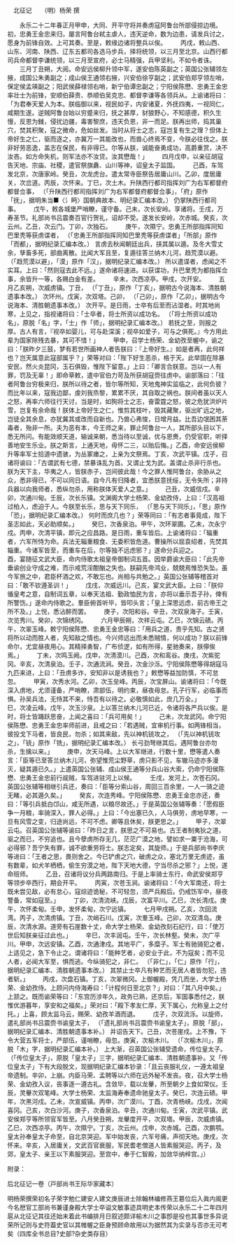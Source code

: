 　北征记　　（明）杨荣 撰 


　　永乐二十二年春正月甲申，大同、开平守将并奏虏寇阿鲁台所部侵掠边境。初，忠勇王金忠来归，屡言阿鲁台弒主虐人，违天逆命，数为边患，请发兵讨之，愿身为前锋自效。上可其奏。至是，敕缘边诸将整兵以俟。 
　　丙戌，敕山西、山东、河南、陕西、辽东五都司各选马步兵，择将统领，以三月至北京。山西行都司兵命都督李谦统领，以三月至宣府，必士马精强，兵甲坚利。不如令者诛。 
　　三月丁丑朔，大阅。命安远侯柳升领中军，遂安伯陈英副之；英国公张辅领左掖，成国公朱勇副之；成山侯王通领右掖，兴安伯徐亨副之；武安伯郑亨领左哨，保定侯孟瑛副之；阳武侯薛禄领右哨，新宁伯谭忠副之；宁阳侯陈懋、忠勇王金忠率壮士为前锋，安顺伯薛贵、恭顺伯吴克忠、都督李谦等各领兵从。上谕诸将曰：「为君奉天爱人为本。朕临御以来，视民如子，内安诸夏，外抚四夷，一视同仁，咸期生遂。逆贼阿鲁台始以穷蹙来归，抚之甚厚，豺狼野心，不知感德，积久生慢，反恩为雠，侵扰边疆，毒害黎庶，违天负恩，非一而足。朕再出师，捣其巢穴，焚其积聚，寇之微命，危如丝发。当时从将士之志，寇岂复有生之理？但体上帝好生之仁，驱而逐之，亦冀万一其能改也，而兽心终焉不变，今朕必往伐之。朕非好劳恶逸，盖志在保民，有非得已。尔等从朕，诚能奋勇成功，高爵重赏，决不汝吝。如方命失机，则军法亦不汝贷。汝其懋哉！」 
　　四月戊申，以亲征胡寇告天地、宗庙、社稷，遣官祭旗纛、山川等神，诏皇太子监国。 
　　己酉，车驾发北京，次唐家岭。癸丑，次龙虎台。遣太常寺臣祭告居庸山川。乙卯，度居庸关，次岔道。丙辰，次怀来。丁巳，次土木。升陕西行都司指挥刘广为右军都督府都督佥事， （「升陕西行都司指挥刘广为右军都督府都督佥事」，「府」原作「抚」，据明朱当■〈氵眄〉国朝典故本、明纪录汇编本改。） 仍掌陕西行都司事。 
　　戊午，敕各城堡严哨瞭，谨守备。己未，次长安岭。享诸将。壬戌，万寿圣节。礼部尚书吕震奏百官行贺礼，诏却不受。遂发长安岭，次赤城。癸亥，次云州。乙丑，次云门。丁卯，次独石。 
　　庚午，次隰宁。忠勇王所部指挥同知巴里秃等获虏谍者， （「忠勇王所部指挥同知巴里秃等获虏谍者」「所部」原作「而都」，据明纪录汇编本改。） 言虏去秋闻朝廷出兵，挟其属以遁。及冬大雪丈余，孳畜多死，部曲离散。比闻大军且至，复遁往答兰纳木儿河，趋荒漠以避。 （「趋荒漠以避」，「漠」原作「汉」，据明纪录汇编本改。） 所以遣谍者，虑闻之不实耳。上曰：「然则寇去此不远。」遂命诸将速进。以获谍功，升巴里秃为都指挥佥事，余皆升一等，各赐白金有差。 
　　辛未，次西凉亭。甲戌，次开安。 
　　五月乙亥朔，次威虏镇。丁丑， （「丁丑」，原作「丁亥」，据明古今说海本、清胜朝遗事本改。） 次环州。戊寅，次双塔。己卯， （「己卯」，原作「乙卯」，据明古今说海本、清胜朝遗事本改。） 次开平。是日雨，士卒有后至而沾湿者。时其地尚寒，上见之，指视诸将曰：「士卒者，将士所资以成功名。 （「将士所资以成功名」，原脱「名」字，「士」作「师」，据明纪录汇编本改。） 若抚之至，则报之厚。古人有言，『视卒如婴儿，可与赴深溪；视卒如爱子，可与之俱死。』今方用此辈为国家除残去暴，其可不惜！」 
　　甲申，召学士杨荣、金幼孜至幄中，谕之曰：「朕昨夕三鼓，梦有若世所画神人者告朕曰：『上帝好生。』如是者再，此何祥也？岂天属意此寇部属乎？」荣等对曰：「陛下好生恶杀，格于天。此举固在除暴安民，然火炎昆冈，玉石俱毁，惟陛下留意。」上曰：「卿言合朕意。岂以一人有罪，罚及无辜！」即命草敕，遣中官伯力苛及所获胡寇赍往虏中。谕部落曰：「往者阿鲁台穷极来归，朕所以待之者，皆尔等所知，天地鬼神实监临之，此何负彼？而比年以来，寇我边鄙，虔刘我烝黎，累累不厌，其自取之祸也。朕间者虽以天人之怒，再率六师往行天讨，当是时，如狥将士之志，奋雷霆之怒，彼之危犹洪炉片雪，岂复有余命哉！朕体上帝好生之仁，惟剪其枝叶，毁其藏聚，驱出旷远之地，岂徒全其余息，亦犹冀其或改而自新也。乃兽心弗悛，日增月益。比吾边氓困其荼毒者，殆非一所。夫为恶有本，今王师之来，罪止阿鲁台一人，其所部头目以下，悉无所问。有能效顺天道，输诚来朝，悉当待以至诚，优与恩赉，仍受官职，听择善地安生乐业。朕之斯言，上通天地，毋怀二三，以贻后悔。」乙酉，命安远侯柳升等率军士拾道中遗骇，为丛冢瘗之，上亲为文祭焉。丁亥，次武平镇。戊子，召诸将谕曰：「古谓武有七德，禁暴诛乱为首。又谓止戈为武。盖谓止杀非行杀也。朕为天下主，华夷之人，皆朕赤子，岂间彼此哉！今之罪人惟阿鲁台，余胁从之众，悉非得已，不可以同日语。自今凡有归降者，宜悉朕意抚绥，无令失所；非持兵器以向我师者，悉纵勿杀，用称朕体天爱人之意。」 
　　己丑，次威信戍。辛卯，次通川甸。壬辰，次长乐镇。文渊阁大学士杨荣、金幼孜侍，上曰：「汉高祖过柏人，虑迫于人。今朕至长乐，思与天下同乐， （「思与天下同乐」，「思」原作「恐」，据明纪录汇编本改。） 何时而庶几也？」荣等同曰：「有志者事竟成，陛下圣志如此，天必助顺矣。」 
　　癸巳，次香泉泊。甲午，次环翠圃。乙未，次永宁戍。丙申，次清平镇，即元之应昌路。是日雨，重车皆后。上谕诸将曰：「辎重者，六军所恃为命。兵法无辎重粮食、无委积皆危道。曹操所以屈袁绍者，先焚其辎重。今诸军皆至，而重车在后，尔等独不远虑邪？」遂命分兵迎之。 
　　丁酉，宴随征文武大臣，命内侍歌太祖皇帝御制词五首。因举爵谕大臣曰：「此先帝垂谕创业守成之难，而示戒荒淫酣酗之失也。朕嗣先帝鸿业，兢兢焉惟恐失坠。虽今军旅之中，君臣杯酒之欢，不敢忘也。尚相与共勉之。」英国公张辅等稽首对曰：「敢不钦遵圣训！」 
　　戊戌，次威远川。己亥，宴文武大臣。上曰：「朕仰循皇考之意，自制词五章，以奉天法祖、勤政恤民为言，亦将以垂示吾子孙，俾有所警饬。」遂命内侍歌之。羣臣俯首听毕，皆叩头言；「皇上深思远虑，前古帝王之所不及。」上悦，悉沾醉而罢。 
　　庚子，次阳和谷。辛丑，次双泉海子。壬寅，次览秀川。癸卯，次锦绣冈。 
　　六月甲辰朔，次祥云屯。乙巳，次锦云碛。丙午，次翠玉峰。敕宁阳侯陈懋、忠勇王金忠等曰：「用兵之道，贵乎先知。古之贤将所以动而胜人者，先知敌之情也。今兴师远出而未悉贼情，何以成功？朕以前锋命尔，尤宜昼夜用心。其精择勇智，广布侦逻，如有所得，星驰奏来，朕儜俟焉。」 
　　丁未，次鸣玉阙。戊申，次清漠川。己酉，次和鸾谷。庚戌，次紫驼冈。辛亥，次清泉泊。壬子，次通流涧。癸丑，次金沙泺。宁阳侯陈懋等得胡寇马九匹来进，上曰：「丑虏多诈，安知非以是诱我也？」敕懋等益加防慎，不可怠忽。 
　　甲寅，次秀水河。乙卯，次玉垒峰。丙辰，次宝屏山。谕诸将曰：「今既深入虏地，尤须谨备，严哨瞭，肃部伍，明约束，昼夜毋怠。孔子行军，必临事而惧。孙吴兵法，无恃其不来，恃吾有以待之。必敬慎如此，庶几万全。」 
　　丁巳，次凌云峰。戊午，次玉沙泉。上以答兰纳木儿河已近，令诸将各严兵以俟。是时，将士皆踊跃思奋，上闻之喜曰：「兵可用矣！」 
　　己未，次龙武冈。命宁阳侯陈懋、忠勇王金忠率师前进，且戒之曰：「若遇贼，宜审机行事。如两锋相当，彼投戈下马者，皆良民，勿杀；如其来敌，先以神机铳攻之， （「先以神机铳攻之」，「铳」原作「铣」，据明纪录汇编本改。） 长弓劲弩继其后。遇阿鲁台亦勿杀，生擒以来。」 
　　庚申，次天马峰。上以大军继进，行数十里，懋等遣人奏言：「臣等已至答兰纳木儿河，弥望惟荒尘野草，虏只影不见，车辙马迹亦多漫灭，疑其遁已久。」上遣英国公张辅、成山侯王通等分兵山谷大索，仍命宁阳侯陈懋、忠勇王金忠前行觇贼，车驾进驻河上以候。 
　　壬戌，发河上，次苍石冈。英国公张辅等相继引兵还，奏曰：「臣等分索山谷，周回三百余里，一人一骑之迹无睹，必其遁久矣。」 
　　癸亥，次连秀峰。宁阳侯陈懋、忠勇王金忠亦还，奏曰：「等引兵抵白邙山，咸无所遇，以粮尽故还。」于是英国公张辅等奏：「愿假臣争一月粮，率骑深入，罪人必得。」上曰：「今出塞已久，人马俱劳，虏地早寒，一旦有风雪之变，归途尚远，不可不虑。卿等且休矣，朕更思之。」 
　　甲子，次翠云屯。召英国公张辅等谕曰：「昨日之言，朕思之不可易也。古王者制夷狄之道，驱之而已，不穷追也。且今孽虏所存无几，茫茫广漠之地，譬如求一粟于沧海，可必得邪？吾宁失有罪，诚不欲重劳将士。朕志定矣，其旋师。」于是兵部尚书李庆等进曰：「王者之思，畏则舍之。今已铲虏之穴，破虏之众，塞北万里无虏迹，虽有数辈，如犬羊栖栖，偷生穷漠之地，陛下天地大德，宁当尽杀之邪？」上悦，遂命班师。 
　　乙丑，召诸将议分兵两路南归。于是上率骑士东行，命武安侯郑亨等领步卒西行，期会开平。 
　　丙寅，次苍玉涧。谕诸将曰：「今大军南还，将士既未尝见敌，必有怠心，寇综迹诡秘，不可轻忽，须严兵殿后。仍戒饬军中，昼夜警备，常如寇至。」 
　　丁卯，次清流峡。戊辰，次富平川。乙巳，次长清戍。庚午，次怀柔甸。壬申，发怀柔甸，次宁远镇。 
　　七月甲戌朔。乙亥，次回流湾。丙子，次清虏镇。丁丑，次峭石川。戊寅，次羣玉峰。己卯，次双清岛。庚辰，次清水源。道旁有石崖数十丈，命大学士杨荣、金幼孜刻石纪行，曰：「使万世后知朕亲征过此也。」 
　　辛巳，次丰润屯。壬午，次长林壑。癸未，次广平川。甲申，次远安镇。乙酉，次通津戍。其地平广，多糜子。军士有驰骑犯之者，上适见之，急下令止之。谓诸将曰：「能种艺者，必安业于此，不为寇矣；而不见人者，必闻大军至，惧而逃。今纵骑犯之，非仁。 （「非仁」，「仁」原作「行」，据明纪录汇编本、清胜朝遗事本改。） 其禁止士卒凡有种艺而无居人者皆勿犯，违者斩。」 
　　丙戌，次盘石镇。丁亥，次翠微冈。上御幄殿，凭几而坐，大学士杨荣、金幼孜侍。上顾问内侍海寿曰：「计程何日至北京？」对曰：「其八月中矣。」上颔之。既而谕荣等曰：「东宫历涉年久，政务已熟，还京后，军国事悉付之，朕惟优游暮年，享安和之福矣。」荣对曰：「殿下孝友仁厚，天下属心，允称皇上之付托。」上喜，顾太监马云，赐荣、幼孜羊酒而退。 
　　戊子，次双流泺。以旋师，遣礼部尚书吕震赍书谕皇太子， （「遗礼部尚书吕震赍书谕皇太子」，原脱「部」，据明纪录汇编本、清胜朝遗事本补。） 并诏告天下。己丑，次苍崖戍。上不豫，下令大营五军将士，严部伍，谨哨瞭，毋忽。庚寅，次榆木川。 （「次榆木川」，原脱「木」字，据明纪录汇编本补。） 上大渐，召英国公张辅受遗命，传位皇太子。 （「传位皇太子」，原脱「皇太子」三字，据明纪录汇编本、清胜朝遗事补。又「传位皇太子」下有大段脱文，现据明纪录汇编本钞录：「且云丧服礼仪，一遵太祖皇帝遗制。辛卯，上崩。内臣马荣、孟聘等以六师在远外秘不发丧。夜，召大学士杨荣、金幼孜入议，丧事逐一遵古礼。含敛毕，载以龙轝，所至朝夕上食如常仪。壬辰，灵轝次双笔峰。大学士杨荣、太监海寿奉遗命驰皇太子。癸巳，次连云碛。甲年，次黑河戍。乙未，次宣威镇。丙申，次广漠川。丁酉，次青杨峡。戊戌，次闻喜冈。己亥，次白沙河。庚子，次香泉泊。辛丑，次通川甸。壬寅，次武平镇。武安侯郑亨等所领官军皆至。八月癸丑朔，龙轝度开平，次双塔。甲辰，次威虏镇。乙巳，次西凉亭。丙午，次隰宁。丁亥，次云州。戊申，次赤城。己酉，次鹏鹗。皇太孙奉皇太子命至，自北京哭迎。军中始发丧，六军号痛，声彻天地。庚戌，次怀来。辛亥，入居庸关，文武百官衰服，军民耆老僧道人皆素服哭迎。丙子，及郊，皇太子、亲王以下素服哭迎。至宫中，奉于仁智殿，加敛华纳梓宫。」） 

附录： 

后北征记一卷（戸部尚书王际华家藏本） 

明杨荣撰荣初名子荣字勉仁建安人建文庚辰进士除翰林编修燕王簒位后入眞内阁更今名厯官工部尚书兼谨身殿大学士卒谥文敏事迹具明史本传荣以永乐二十二年四月扈从北征记其往还始末着此书编排月日叙述颇详榆木川之事卽是役也其事世多异说荣所记则与史符葢史官以其帷幄之臣身预顾命故用以为据然其为实录与否亦无可考矣（四库全书总目?史部?杂史类存目）
